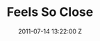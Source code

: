 ---
title: Feels So Close
date: 2011-07-14 13:22:00 Z
categories:
- Music Videos
position: 0
client: Calvin Harris
video: https://vimeo.com/71575064
image: "/uploads/calvin-harris-feel-so-close.jpg"
is-featured: true
director: Vincent Haycock
production-company: Logan and Sons
awards:
- UKMVA 2011 best cinematography nomination
layout: page
---